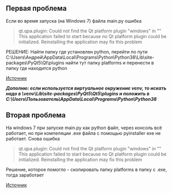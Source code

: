## Первая проблема 
Если во время запуска (на Windows 7) файла main.py ошибка
> qt.qpa.plugin: Could not find the Qt platform plugin "windows" in ""
> This application failed to start because no Qt platform plugin could be initialized. Reinstalling the application may fix this problem

РЕШЕНИЕ: Найти папку где установлен python, перейти по пути C:\Users\Андрей\AppData\Local\Programs\Python\Python38\Lib\site-packages\PyQt5\Qt\plugins найти тут папку platforms и перенести в папку где находится python

[Источник](https://qna.habr.com/q/920179)

***Дополню: еcли используется виртуальное окружение venv, то искать надо в  \venv\Lib\site-packages\PyQt5\Qt5\plugins 
 и положить в C:\Users\Пользователь\AppData\Local\Programs\Python\Python38***

## Вторая проблема

На windows 7 при запуске main.py как python файл, через консоль всё работает, но при компеляции .exe файла с помощью pyinstaller exe не работает. Снова ошибка 
> qt.qpa.plugin: Could not find the Qt platform plugin "windows" in ""
> This application failed to start because no Qt platform plugin could be initialized. Reinstalling the application may fix this problem

Решение, которое помогло - скопировать папку platforms в папку с .exe, тогда заработает

[Источник](https://stackoverflow.com/questions/47468705/pyinstaller-could-not-find-or-load-the-qt-platform-plugin-windows)
